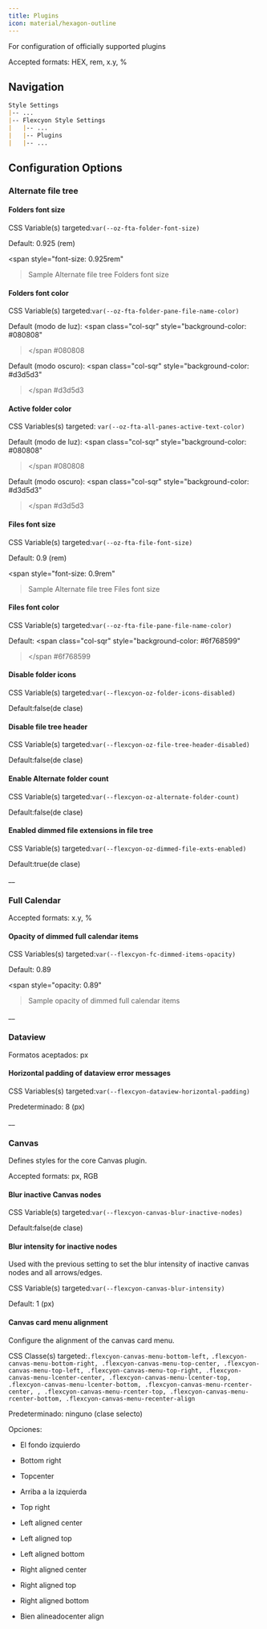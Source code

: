 ```yaml
---
title: Plugins
icon: material/hexagon-outline
---
```


For configuration of officially supported plugins

Accepted formats: HEX, rem, x.y, %

## Navigation

```md
Style Settings
|-- ...
|-- Flexcyon Style Settings
|   |-- ...
|   |-- Plugins
|   |-- ...
```

## Configuration Options

### Alternate file tree

#### Folders font size

CSS Variable(s) targeted:`var(--oz-fta-folder-font-size)`

Default: 0.925 (rem)

<span style="font-size: 0.925rem"
>Sample Alternate file tree Folders font size</span>

#### Folders font color

CSS Variable(s) targeted:`var(--oz-fta-folder-pane-file-name-color)`

Default (modo de luz):
<span class="col-sqr" style="background-color: #080808"
></span
>#080808

Default (modo oscuro):
<span class="col-sqr" style="background-color: #d3d5d3"
></span
>#d3d5d3

#### Active folder color

CSS Variables(s) targeted: `var(--oz-fta-all-panes-active-text-color)`

Default (modo de luz):
<span class="col-sqr" style="background-color: #080808"
></span
>#080808

Default (modo oscuro):
<span class="col-sqr" style="background-color: #d3d5d3"
></span
>#d3d5d3

#### Files font size

CSS Variable(s) targeted:`var(--oz-fta-file-font-size)`

Default: 0.9 (rem)

<span style="font-size: 0.9rem"
>Sample Alternate file tree Files font size</san>

#### Files font color

CSS Variable(s) targeted:`var(--oz-fta-file-pane-file-name-color)`

Default:
<span class="col-sqr" style="background-color: #6f768599"
></span
>#6f768599

#### Disable folder icons

CSS Variable(s) targeted:`var(--flexcyon-oz-folder-icons-disabled)`

Default:false(de clase)

#### Disable file tree header

CSS Variable(s) targeted:`var(--flexcyon-oz-file-tree-header-disabled)`

Default:false(de clase)

#### Enable Alternate folder count

CSS Variable(s) targeted:`var(--flexcyon-oz-alternate-folder-count)`

Default:false(de clase)

#### Enabled dimmed file extensions in file tree

CSS Variable(s) targeted:`var(--flexcyon-oz-dimmed-file-exts-enabled)`

Default:true(de clase)

__

### Full Calendar

Accepted formats: x.y, %

#### Opacity of dimmed full calendar items

CSS Variables(s) targeted:`var(--flexcyon-fc-dimmed-items-opacity)`

Default: 0.89

<span style="opacity: 0.89"
>Sample opacity of dimmed full calendar items</span>

__

### Dataview

Formatos aceptados: px

#### Horizontal padding of dataview error messages

CSS Variables(s) targeted:`var(--flexcyon-dataview-horizontal-padding)`

Predeterminado: 8 (px)

__

### Canvas

Defines styles for the core Canvas plugin.

Accepted formats: px, RGB

#### Blur inactive Canvas nodes

CSS Variable(s) targeted:`var(--flexcyon-canvas-blur-inactive-nodes)`

Default:false(de clase)

#### Blur intensity for inactive nodes

Used with the previous setting to set the blur intensity of inactive canvas nodes
and all arrows/edges.

CSS Variable(s) targeted:`var(--flexcyon-canvas-blur-intensity)`

Default: 1 (px)

#### Canvas card menu alignment

Configure the alignment of the canvas card menu.

CSS Classe(s) targeted:`.flexcyon-canvas-menu-bottom-left,`
`
.flexcyon-canvas-menu-bottom-right, .flexcyon-canvas-menu-top-center,
.flexcyon-canvas-menu-top-left, .flexcyon-canvas-menu-top-right,
.flexcyon-canvas-menu-lcenter-center, .flexcyon-canvas-menu-lcenter-top,
.flexcyon-canvas-menu-lcenter-bottom, .flexcyon-canvas-menu-rcenter-center,
,
.flexcyon-canvas-menu-rcenter-top, .flexcyon-canvas-menu-rcenter-bottom, .flexcyon-canvas-menu-recenter-align
`

Predeterminado: ninguno (clase selecto)

Opciones:

- El fondo izquierdo

- Bottom right

- Topcenter

- Arriba a la izquierda

- Top right

- Left aligned center

- Left aligned top

- Left aligned bottom

- Right aligned center

- Right aligned top

- Right aligned bottom

- Bien alineadocenter align

